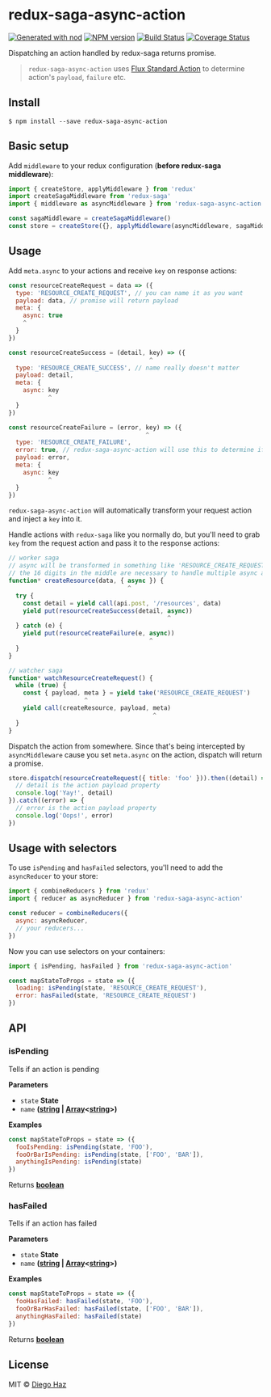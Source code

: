 # redux-saga-async-action

[![Generated with nod](https://img.shields.io/badge/generator-nod-2196F3.svg?style=flat-square)](https://github.com/diegohaz/nod)
[![NPM version](https://img.shields.io/npm/v/redux-saga-async-action.svg?style=flat-square)](https://npmjs.org/package/redux-saga-async-action)
[![Build Status](https://img.shields.io/travis/diegohaz/redux-saga-async-action/master.svg?style=flat-square)](https://travis-ci.org/diegohaz/redux-saga-async-action) [![Coverage Status](https://img.shields.io/codecov/c/github/diegohaz/redux-saga-async-action/master.svg?style=flat-square)](https://codecov.io/gh/diegohaz/redux-saga-async-action/branch/master)

Dispatching an action handled by redux-saga returns promise.

> `redux-saga-async-action` uses [Flux Standard Action](https://github.com/acdlite/flux-standard-action) to determine action's `payload`, `failure` etc.

## Install

    $ npm install --save redux-saga-async-action

## Basic setup

Add `middleware` to your redux configuration (**before redux-saga middleware**):

```js
import { createStore, applyMiddleware } from 'redux'
import createSagaMiddleware from 'redux-saga'
import { middleware as asyncMiddleware } from 'redux-saga-async-action'

const sagaMiddleware = createSagaMiddleware()
const store = createStore({}, applyMiddleware(asyncMiddleware, sagaMiddleware))
```

## Usage

Add `meta.async` to your actions and receive `key` on response actions:

```js
const resourceCreateRequest = data => ({
  type: 'RESOURCE_CREATE_REQUEST', // you can name it as you want
  payload: data, // promise will return payload
  meta: {
    async: true
    ^
  }
})

const resourceCreateSuccess = (detail, key) => ({
                                       ^
  type: 'RESOURCE_CREATE_SUCCESS', // name really doesn't matter
  payload: detail,
  meta: {
    async: key
           ^
  }
})

const resourceCreateFailure = (error, key) => ({
                                      ^
  type: 'RESOURCE_CREATE_FAILURE',
  error: true, // redux-saga-async-action will use this to determine if that's a failed action
  payload: error,
  meta: {
    async: key
           ^
  }
})
```

`redux-saga-async-action` will automatically transform your request action and inject a `key` into it.

Handle actions with `redux-saga` like you normally do, but you'll need to grab `key` from the request action and pass it to the response actions:

```js
// worker saga
// async will be transformed in something like 'RESOURCE_CREATE_REQUEST_1234567890123456_REQUEST'
// the 16 digits in the middle are necessary to handle multiple async actions with same type
function* createResource(data, { async }) {
                                 ^
  try {
    const detail = yield call(api.post, '/resources', data)
    yield put(resourceCreateSuccess(detail, async))
                                            ^
  } catch (e) {
    yield put(resourceCreateFailure(e, async))
                                       ^
  }
}

// watcher saga
function* watchResourceCreateRequest() {
  while (true) {
    const { payload, meta } = yield take('RESOURCE_CREATE_REQUEST')
                     ^
    yield call(createResource, payload, meta)
                                        ^
  }
}
```

Dispatch the action from somewhere. Since that's being intercepted by `asyncMiddleware` cause you set `meta.async` on the action, dispatch will return a promise.

```js
store.dispatch(resourceCreateRequest({ title: 'foo' })).then((detail) => {
  // detail is the action payload property
  console.log('Yay!', detail)
}).catch((error) => {
  // error is the action payload property
  console.log('Oops!', error)
})
```

## Usage with selectors

To use `isPending` and `hasFailed` selectors, you'll need to add the `asyncReducer` to your store:

```js
import { combineReducers } from 'redux'
import { reducer as asyncReducer } from 'redux-saga-async-action'

const reducer = combineReducers({
  async: asyncReducer,
  // your reducers...
})
```

Now you can use selectors on your containers:

```js
import { isPending, hasFailed } from 'redux-saga-async-action'

const mapStateToProps = state => ({
  loading: isPending(state, 'RESOURCE_CREATE_REQUEST'),
  error: hasFailed(state, 'RESOURCE_CREATE_REQUEST')
})
```

## API

<!-- Generated by documentation.js. Update this documentation by updating the source code. -->

### isPending

Tells if an action is pending

**Parameters**

-   `state` **State** 
-   `name` **([string](https://developer.mozilla.org/en-US/docs/Web/JavaScript/Reference/Global_Objects/String) \| [Array](https://developer.mozilla.org/en-US/docs/Web/JavaScript/Reference/Global_Objects/Array)&lt;[string](https://developer.mozilla.org/en-US/docs/Web/JavaScript/Reference/Global_Objects/String)>)** 

**Examples**

```javascript
const mapStateToProps = state => ({
  fooIsPending: isPending(state, 'FOO'),
  fooOrBarIsPending: isPending(state, ['FOO', 'BAR']),
  anythingIsPending: isPending(state)
})
```

Returns **[boolean](https://developer.mozilla.org/en-US/docs/Web/JavaScript/Reference/Global_Objects/Boolean)** 

### hasFailed

Tells if an action has failed

**Parameters**

-   `state` **State** 
-   `name` **([string](https://developer.mozilla.org/en-US/docs/Web/JavaScript/Reference/Global_Objects/String) \| [Array](https://developer.mozilla.org/en-US/docs/Web/JavaScript/Reference/Global_Objects/Array)&lt;[string](https://developer.mozilla.org/en-US/docs/Web/JavaScript/Reference/Global_Objects/String)>)** 

**Examples**

```javascript
const mapStateToProps = state => ({
  fooHasFailed: hasFailed(state, 'FOO'),
  fooOrBarHasFailed: hasFailed(state, ['FOO', 'BAR']),
  anythingHasFailed: hasFailed(state)
})
```

Returns **[boolean](https://developer.mozilla.org/en-US/docs/Web/JavaScript/Reference/Global_Objects/Boolean)** 

## License

MIT © [Diego Haz](https://github.com/diegohaz)
